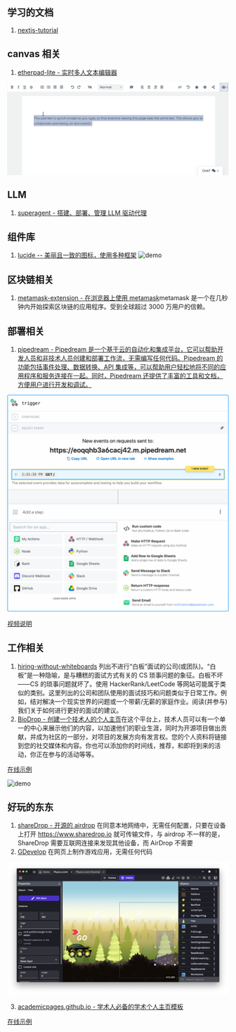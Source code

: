 ## 学习的文档

1. [nextjs-tutorial](https://github.com/safak/nextjs-tutorial)

## canvas 相关

1. [etherpad-lite - 实时多人文本编辑器](https://github.com/ether/etherpad-lite)

![demo](https://github.com/ether/etherpad-lite/raw/develop/doc/images/etherpad_demo.gif)

## LLM

1. [superagent - 搭建、部署、管理 LLM 驱动代理](https://github.com/homanp/superagent)

## 组件库

1. [lucide -- 美丽且一致的图标，使用多种框架](https://github.com/lucide-icons/lucide)
   ![demo](https://camo.githubusercontent.com/df61ea6d62baaaff49b7d58d9012c5a0ae2363a493ffe48e3c0e7a30eb83d9c2/68747470733a2f2f7777772e6669676d612e636f6d2f636f6d6d756e6974792f706c7567696e2f3933393536373336323534393638323234322f7468756d626e61696c)

## 区块链相关

1. [metamask-extension - 在浏览器上使用 metamask](https://github.com/MetaMask/metamask-extension)metamask 是一个在几秒钟内开始探索区块链的应用程序。受到全球超过 3000 万用户的信赖。

## 部署相关

1. [pipedream - Pipedream 是一个基于云的自动化和集成平台，它可以帮助开发人员和非技术人员创建和部署工作流，无需编写任何代码。Pipedream 的功能包括事件处理、数据转换、API 集成等，可以帮助用户轻松地将不同的应用程序和服务连接在一起。同时，Pipedream 还提供了丰富的工具和文档，方便用户进行开发和调试。](https://github.com/PipedreamHQ/pipedream)

![demo](https://github.com/PipedreamHQ/pipedream/raw/master/images/hero2.png)

[视频说明](https://www.youtube.com/watch?v=pRHsQyyfYl0)

## 工作相关

1. [hiring-without-whiteboards](https://github.com/poteto/hiring-without-whiteboards)
   列出不进行“白板”面试的公司(或团队)。“白板”是一种隐喻，是与糟糕的面试方式有关的 CS 琐事问题的象征。白板不坏——CS 的琐事问题就坏了。使用 HackerRank/LeetCode 等网站可能属于类似的类别。这里列出的公司和团队使用的面试技巧和问题类似于日常工作。例如，结对解决一个现实世界的问题或一个带薪/无薪的家庭作业。阅读(并参与)我们关于如何进行更好的面试的建议。
2. [BioDrop - 创建一个技术人的个人主页](https://github.com/EddieHubCommunity/BioDrop)在这个平台上，技术人员可以有一个单一的中心来展示他们的内容，以加速他们的职业生涯，同时为开源项目做出贡献，并成为社区的一部分，对项目的发展方向有发言权。您的个人资料将链接到您的社交媒体和内容。你也可以添加你的时间线，推荐，和即将到来的活动，你正在参与的活动等等。

[在线示例](https://www.biodrop.io/eddiejaoude)

![demo](https://user-images.githubusercontent.com/624760/230707268-1f8f1487-6524-4c89-aae2-ab45f0e17f39.png)

## 好玩的东东

1. [shareDrop - 开源的 airdrop](https://github.com/szimek/sharedrop) 在同意本地网络中，无需任何配置，只要在设备上打开 https://www.sharedrop.io 就可传输文件，与 airdrop 不一样的是，ShareDrop 需要互联网连接来发现其他设备，而 AirDrop 不需要
2. [GDevelop](https://github.com/4ian/GDevelop) 在网页上制作游戏应用，无需任何代码

![demo](https://raw.githubusercontent.com/4ian/GDevelop/master/newIDE/GDevelop%20screenshot.png)

3. [academicpages.github.io - 学术人必备的学术个人主页模板](https://github.com/academicpages/academicpages.github.io)

[在线示例](https://academicpages.github.io/)
